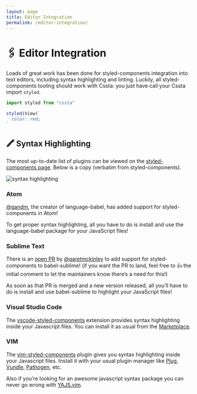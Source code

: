 ```yaml
---
layout: page
title: Editor Integration
permalink: /editor-integration/
---
```


# 🖇 Editor Integration

Loads of great work has been done for styled-components integration into text editors, including syntax highlighting and linting. Luckily, all styled-components tooling should work with Cssta: you just have call your Cssta import `styled`.

```jsx
import styled from "cssta"

styled(View)`
  color: red;
`
```

## 🖍 Syntax Highlighting

The most up-to-date list of plugins can be viewed on the [styled-components page](https://github.com/styled-components/styled-components#syntax-highlighting). Below is a copy (verbatim from styled-components).

![syntax highlighting](http://imgur.com/k7h45c3.jpg)

### Atom

[@gandm](https://github.com/gandm), the creator of language-babel, has added support for styled-components in Atom!

To get proper syntax highlighting, all you have to do is install and use the language-babel package for your JavaScript files!

### Sublime Text

There is an [open PR](https://github.com/babel/babel-sublime/pull/289) by [@garetmckinley](https://github.com/garetmckinley) to add support for styled-components to babel-sublime! (if you want the PR to land, feel free to 👍 the initial comment to let the maintainers know there’s a need for this!)

As soon as that PR is merged and a new version released, all you’ll have to do is install and use babel-sublime to highlight your JavaScript files!

### Visual Studio Code

The [vscode-styled-components](https://github.com/styled-components/vscode-styled-components) extension provides syntax highlighting inside your Javascript files. You can install it as usual from the [Marketplace](https://marketplace.visualstudio.com/items?itemName=jpoissonnier.vscode-styled-components).

### VIM

The [vim-styled-components](https://github.com/fleischie/vim-styled-components) plugin gives you syntax highlighting inside your Javascript files. Install it with your usual plugin manager like [Plug](https://github.com/junegunn/vim-plug), [Vundle](https://github.com/VundleVim/Vundle.vim), [Pathogen](https://github.com/tpope/vim-pathogen), etc.

Also if you’re looking for an awesome javascript syntax package you can never go wrong with [YAJS.vim](https://github.com/othree/yajs.vim).
